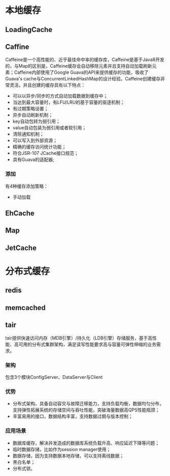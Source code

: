 
# 本地缓存
## LoadingCache
## Caffine
Caffeine是一个高性能的、近乎最佳命中率的缓存库，Caffeine是基于Java8开发的，与Map的区别是，Caffeine缓存会自动移除元素并且支持自动加载刷新元素；Caffeine内部使用了Google Guava的API来提供缓存的功能，吸收了Guava's cache与ConcurrentLinkedHashMap的设计经验。Caffeine创建缓存非常灵活，并且创建的缓存具有以下特点：
- 可以以异步/同步的方式自动加载数据到缓存中；
- 当达到最大容量时，有LFU/LRU的基于容量的驱逐机制；
- 有过期策略设置；
- 异步自动刷新机制；
- key自动包转为弱引用；
- value自动包装为弱引用或者软引用；
- 清除通知机制；
- 可以写入到外部资源；
- 精确的缓存访问统计功能；
- 符合JSR-107 JCache接口规范；
- 具有Guava的适配器;
### 添加
有4种缓存添加策略：
- 手动加载
## EhCache
## Map
## JetCache
# 分布式缓存
## redis
## memcached
## tair
tair提供快速访问内存（MDB引擎）/持久化（LDB引擎）存储服务，基于高性能、高可用的分布式集群架构，满足读写性能要求高与容量可弹性伸缩的业务需求。
### 架构
包含3个模块ConfigServer、DataServer与Client
### 优势
- 分布式架构，具备自动容灾与故障迁移能力，支持负载均衡，数据均匀分布，支持弹性拓展系统的存储空间与吞吐性能，突破海量数据高QPS性能瓶颈；
- 丰富易用的接口，数据结构丰富，支持数据过期与版本控制；
### 应用场景
- 数据库缓存，解决并发造成的数据库系统负载升高、响应延迟下降等问题；
- 临时数据存储，比如作为session manager使用；
- 数据存储，因为支持数据本地存储，可以支持离线数据；
- 黑白名单；
- 分布式锁。
